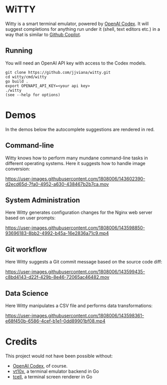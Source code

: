 # WiTTY

Witty is a smart terminal emulator, powered by [OpenAI Codex](https://openai.com/blog/openai-codex/).
It will suggest completions for anything run under it (shell, text editors etc.) in a way that is similar to [Github Copilot](https://copilot.github.com/). 

## Running

You will need an OpenAI API key with access to the Codex models.

```
git clone https://github.com/jjviana/witty.git
cd witty/cmd/witty
go build .
export OPENAPI_API_KEY=<your api key>
./witty 
(see --help for options)
```
# Demos

In the demos below the autocomplete suggestions are rendered in red. 

## Command-line 

Witty knows how to perform many mundane command-line tasks in different operating systems. Here it suggests
how to handle image conversion:


https://user-images.githubusercontent.com/1808006/143602390-d2ecd65d-7fa0-4952-a630-438467b2b7ca.mov



## System Administration

Here Witty generates configuration changes for the Nginx web server based on user prompts:

https://user-images.githubusercontent.com/1808006/143598850-93696183-8bb2-4992-b45a-16e2836a71c9.mp4

## Git workflow

Here Witty suggests a Git commit message based on the source code diff:


https://user-images.githubusercontent.com/1808006/143599435-c8bd4143-d22f-429b-8e46-72065ac46482.mov


## Data Science

Here Witty manipulates a CSV file and performs data transformations: 

https://user-images.githubusercontent.com/1808006/143598361-e68f450b-6586-4cef-b1e1-0dd89901bf08.mp4

# Credits

This project would not have been possible without:
- [OpenAI Codex](https://openai.com/blog/openai-codex/), of course.
- [vt10x](https://github.com/ActiveState/vt10x), a terminal emulator backend in Go
- [tcell](https://github.com/gdamore/tcell), a terminal screen renderer in Go
